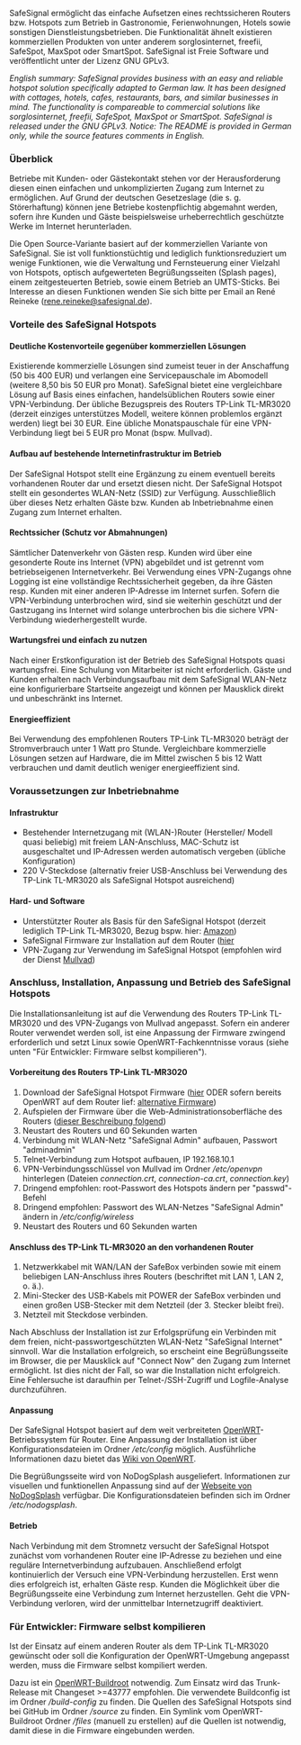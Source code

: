 SafeSignal ermöglicht das einfache Aufsetzen eines rechtssicheren Routers bzw. Hotspots zum Betrieb in Gastronomie, Ferienwohnungen, Hotels sowie sonstigen Dienstleistungsbetrieben. Die Funktionalität ähnelt existieren kommerziellen Produkten von unter anderem sorglosinternet, freefii, SafeSpot, MaxSpot oder SmartSpot.
SafeSignal ist Freie Software und veröffentlicht unter der Lizenz GNU GPLv3.

*English summary: SafeSignal provides business with an easy and reliable hotspot solution specifically adapted to German law. It has been designed with cottages, hotels, cafes, restaurants, bars, and similar businesses in mind. The functionality is compareable to commercial solutions like sorglosinternet, freefii, SafeSpot, MaxSpot or SmartSpot. SafeSignal is released under the GNU GPLv3. Notice: The README is provided in German only, while the source features comments in English.*

### Überblick
Betriebe mit Kunden- oder Gästekontakt stehen vor der Herausforderung diesen einen einfachen und unkomplizierten Zugang zum Internet zu ermöglichen. Auf Grund der deutschen Gesetzeslage (die s. g. Störerhaftung) können jene Betriebe kostenpflichtig abgemahnt werden, sofern ihre Kunden und Gäste beispielsweise urheberrechtlich geschützte Werke im Internet herunterladen.

Die Open Source-Variante basiert auf der kommerziellen Variante von SafeSignal. Sie ist voll funktionstüchtig und lediglich funktionsreduziert um wenige Funktionen, wie die Verwaltung und Fernsteuerung einer Vielzahl von Hotspots, optisch aufgewerteten Begrüßungsseiten (Splash pages), einem zeitgesteuerten Betrieb, sowie einem Betrieb an UMTS-Sticks. Bei Interesse an diesen Funktionen wenden Sie sich bitte per Email an René Reineke (rene.reineke@safesignal.de).

### Vorteile des SafeSignal Hotspots
#### Deutliche Kostenvorteile gegenüber kommerziellen Lösungen
Existierende kommerzielle Lösungen sind zumeist teuer in der Anschaffung (50 bis 400 EUR) und verlangen eine  Servicepauschale im Abomodell (weitere 8,50 bis 50 EUR pro Monat). SafeSignal bietet eine vergleichbare Lösung auf Basis eines einfachen, handelsüblichen Routers sowie einer VPN-Verbindung. Der übliche Bezugspreis des Routers TP-Link TL-MR3020 (derzeit einziges unterstützes Modell, weitere können problemlos ergänzt werden) liegt bei 30 EUR. Eine übliche Monatspauschale für eine VPN-Verbindung liegt bei 5 EUR pro Monat (bspw. Mullvad).

#### Aufbau auf bestehende Internetinfrastruktur im Betrieb
Der SafeSignal Hotspot stellt eine Ergänzung zu einem eventuell bereits vorhandenen Router dar und ersetzt diesen nicht. Der SafeSignal Hotspot stellt ein gesondertes WLAN-Netz (SSID) zur Verfügung. Ausschließlich über dieses Netz erhalten Gäste bzw. Kunden ab Inbetriebnahme einen Zugang zum Internet erhalten.

#### Rechtssicher (Schutz vor Abmahnungen)
Sämtlicher Datenverkehr von Gästen resp. Kunden wird über eine gesonderte Route ins Internet (VPN) abgebildet und ist getrennt vom betriebseigenen Internetverkehr. Bei Verwendung eines VPN-Zugangs ohne Logging ist eine vollständige Rechtssicherheit gegeben, da ihre Gästen resp. Kunden mit einer anderen IP-Adresse im Internet surfen. Sofern die VPN-Verbindung unterbrochen wird, sind sie weiterhin geschützt und der Gastzugang ins Internet wird solange unterbrochen bis die sichere VPN-Verbindung wiederhergestellt wurde.

#### Wartungsfrei und einfach zu nutzen
Nach einer Erstkonfiguration ist der Betrieb des SafeSignal Hotspots quasi wartungsfrei. Eine Schulung von Mitarbeiter ist nicht erforderlich. Gäste und Kunden erhalten nach Verbindungsaufbau mit dem SafeSignal WLAN-Netz eine konfigurierbare Startseite angezeigt und können per Mausklick direkt und unbeschränkt ins Internet.

#### Energieeffizient
Bei Verwendung des empfohlenen Routers TP-Link TL-MR3020 beträgt der Stromverbrauch unter 1 Watt pro Stunde. Vergleichbare kommerzielle Lösungen setzen auf Hardware, die im Mittel zwischen 5 bis 12 Watt verbrauchen und damit deutlich weniger energieeffizient sind.

### Voraussetzungen zur Inbetriebnahme

#### Infrastruktur
* Bestehender Internetzugang mit (WLAN-)Router (Hersteller/ Modell quasi beliebig) mit freiem LAN-Anschluss, MAC-Schutz ist ausgeschaltet und IP-Adressen werden automatisch vergeben (übliche Konfiguration)
* 220 V-Steckdose (alternativ freier USB-Anschluss bei Verwendung des TP-Link TL-MR3020 als SafeSignal Hotspot ausreichend)

#### Hard- und Software
* Unterstützter Router als Basis für den SafeSignal Hotspot (derzeit lediglich TP-Link TL-MR3020, Bezug bspw. hier: [Amazon](http://www.amazon.de/TP-Link-TL-MR3020-WLAN-Router-frustfreie-Verpackung/dp/B00634PLTW/))
* SafeSignal Firmware zur Installation auf dem Router ([hier](https://github.com/renereineke/safesignal/tree/master/builds)
* VPN-Zugang zur Verwendung im SafeSignal Hotspot (empfohlen wird der Dienst [Mullvad](http://www.mullvad.net))

### Anschluss, Installation, Anpassung und Betrieb des SafeSignal Hotspots
Die Installationsanleitung ist auf die Verwendung des Routers TP-Link TL-MR3020 und des VPN-Zugangs von Mullvad angepasst. Sofern ein anderer Router verwendet werden soll, ist eine Anpassung der Firmware zwingend erforderlich und setzt Linux sowie OpenWRT-Fachkenntnisse voraus (siehe unten "Für Entwickler: Firmware selbst kompilieren").

#### Vorbereitung des Routers TP-Link TL-MR3020
1. Download der SafeSignal Hotspot Firmware ([hier](https://github.com/renereineke/safesignal/blob/master/builds/openwrt-ar71xx-generic-tl-mr3020-v1-squashfs-factory.bin) ODER sofern bereits OpenWRT auf dem Router lief: [alternative Firmware](https://github.com/renereineke/safesignal/blob/master/builds/openwrt-ar71xx-generic-tl-mr3020-v1-squashfs-sysupgrade.bin))
2. Aufspielen der Firmware über die Web-Administrationsoberfläche des Routers ([dieser Beschreibung folgend](http://wiki.openwrt.org/toh/tp-link/tl-mr3020#method_using_web_gui_recommended))
3. Neustart des Routers und 60 Sekunden warten
4. Verbindung mit WLAN-Netz "SafeSignal Admin" aufbauen, Passwort "adminadmin"
5. Telnet-Verbindung zum Hotspot aufbauen, IP 192.168.10.1
6. VPN-Verbindungsschlüssel von Mullvad im Ordner */etc/openvpn* hinterlegen (Dateien *connection.crt*, *connection-ca.crt*, *connection.key*)
7. Dringend empfohlen: root-Passwort des Hotspots ändern per "passwd"-Befehl
8. Dringend empfohlen: Passwort des WLAN-Netzes "SafeSignal Admin" ändern in */etc/config/wireless*
9. Neustart des Routers und 60 Sekunden warten

#### Anschluss des TP-Link TL-MR3020 an den vorhandenen Router
1. Netzwerkkabel mit WAN/LAN der SafeBox verbinden sowie mit einem beliebigen LAN-Anschluss ihres Routers (beschriftet mit LAN 1, LAN 2, o. ä.).
2. Mini-Stecker des USB-Kabels mit POWER der SafeBox verbinden und einen großen USB-Stecker mit dem Netzteil (der 3. Stecker bleibt frei).
3. Netzteil mit Steckdose verbinden.

Nach Abschluss der Installation ist zur Erfolgsprüfung ein Verbinden mit dem freien, nicht-passwortgeschützten WLAN-Netz "SafeSignal Internet" sinnvoll. War die Installation erfolgreich, so erscheint eine Begrüßungsseite im Browser, die per Mausklick auf "Connect Now" den Zugang zum Internet ermöglicht. Ist dies nicht der Fall, so war die Installation nicht erfolgreich. Eine Fehlersuche ist daraufhin per Telnet-/SSH-Zugriff und Logfile-Analyse durchzuführen.

#### Anpassung
Der SafeSignal Hotspot basiert auf dem weit verbreiteten [OpenWRT](http://www.openwrt.org)-Betriebssystem für Router. Eine Anpassung der Installation ist über Konfigurationsdateien im Ordner */etc/config* möglich. Ausführliche Informationen dazu bietet das [Wiki von OpenWRT](http://wiki.openwrt.org/start).

Die Begrüßungsseite wird von NoDogSplash ausgeliefert. Informationen zur visuellen und funktionellen Anpassung sind auf der [Webseite von NoDogSplash](https://github.com/nodogsplash/nodogsplash/blob/master/README.md) verfügbar. Die Konfigurationsdateien befinden sich im Ordner */etc/nodogsplash*.

#### Betrieb
Nach Verbindung mit dem Stromnetz versucht der SafeSignal Hotspot zunächst vom vorhandenen Router eine IP-Adresse zu beziehen und eine reguläre Internetverbindung aufzubauen. Anschließend erfolgt kontinuierlich der Versuch eine VPN-Verbindung herzustellen. Erst wenn dies erfolgreich ist, erhalten Gäste resp. Kunden die Möglichkeit über die Begrüßungsseite eine Verbindung zum Internet herzustellen. Geht die VPN-Verbindung verloren, wird der unmittelbar Internetzugriff deaktiviert.

### Für Entwickler: Firmware selbst kompilieren
Ist der Einsatz auf einem anderen Router als dem TP-Link TL-MR3020 gewünscht oder soll die Konfiguration der OpenWRT-Umgebung angepasst werden, muss die Firmware selbst kompiliert werden.

Dazu ist ein [OpenWRT-Buildroot](http://wiki.openwrt.org/doc/howto/buildroot.exigence) notwendig. Zum Einsatz wird das Trunk-Release mit Changeset >=43777 empfohlen. 
Die verwendete Buildconfig ist im Ordner */build-config* zu finden. 
Die Quellen des SafeSignal Hotspots sind bei GitHub im Ordner */source* zu finden. Ein Symlink vom OpenWRT-Buildroot Ordner */files* (manuell zu erstellen) auf die Quellen ist notwendig, damit diese in die Firmware eingebunden werden.
